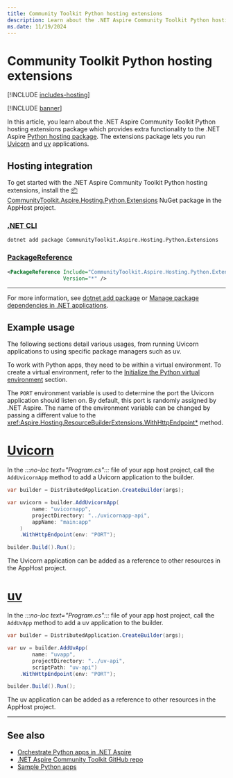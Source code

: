 ```yaml
---
title: Community Toolkit Python hosting extensions
description: Learn about the .NET Aspire Community Toolkit Python hosting extensions package which provides extra functionality to the .NET Aspire Python hosting package.
ms.date: 11/19/2024
---
```


# Community Toolkit Python hosting extensions

[!INCLUDE [includes-hosting](../includes/includes-hosting.md)]

[!INCLUDE [banner](includes/banner.md)]

In this article, you learn about the .NET Aspire Community Toolkit Python hosting extensions package which provides extra functionality to the .NET Aspire [Python hosting package](https://nuget.org/packages/Aspire.Hosting.Python).
The extensions package lets you run [Uvicorn](https://www.uvicorn.org/) and [uv](https://docs.astral.sh/uv/) applications.

## Hosting integration

To get started with the .NET Aspire Community Toolkit Python hosting extensions, install the [📦 CommunityToolkit.Aspire.Hosting.Python.Extensions](https://nuget.org/packages/CommunityToolkit.Aspire.Hosting.Python.Extensions) NuGet package in the AppHost project.

### [.NET CLI](#tab/dotnet-cli)

```dotnetcli
dotnet add package CommunityToolkit.Aspire.Hosting.Python.Extensions
```

### [PackageReference](#tab/package-reference)

```xml
<PackageReference Include="CommunityToolkit.Aspire.Hosting.Python.Extensions"
                  Version="*" />
```

---

For more information, see [dotnet add package](/dotnet/core/tools/dotnet-add-package) or [Manage package dependencies in .NET applications](/dotnet/core/tools/dependencies).

## Example usage

The following sections detail various usages, from running Uvicorn applications to using specific package managers such as uv.

To work with Python apps, they need to be within a virtual environment. To create a virtual environment, refer to the [Initialize the Python virtual environment](../get-started/build-aspire-apps-with-python.md?tabs=powershell#initialize-the-python-virtual-environment) section.

The `PORT` environment variable is used to determine the port the Uvicorn application should listen on. By default, this port is randomly assigned by .NET Aspire. The name of the environment variable can be changed by passing a different value to the <xref:Aspire.Hosting.ResourceBuilderExtensions.WithHttpEndpoint*> method.

# [Uvicorn](#tab/uvicorn)

In the _:::no-loc text="Program.cs":::_ file of your app host project, call the `AddUvicornApp` method to add a Uvicorn application to the builder.

```csharp
var builder = DistributedApplication.CreateBuilder(args);

var uvicorn = builder.AddUvicornApp(
        name: "uvicornapp",
        projectDirectory: "../uvicornapp-api",
        appName: "main:app"
    )
    .WithHttpEndpoint(env: "PORT");

builder.Build().Run();
```

The Uvicorn application can be added as a reference to other resources in the AppHost project.

# [uv](#tab/uv)

In the _:::no-loc text="Program.cs":::_ file of your app host project, call the `AddUvApp` method to add a uv application to the builder.

```csharp
var builder = DistributedApplication.CreateBuilder(args);

var uv = builder.AddUvApp(
        name: "uvapp", 
        projectDirectory: "../uv-api", 
        scriptPath: "uv-api")
    .WithHttpEndpoint(env: "PORT");

builder.Build().Run();
```

The uv application can be added as a reference to other resources in the AppHost project.

---

## See also

- [Orchestrate Python apps in .NET Aspire](../get-started/build-aspire-apps-with-Python.md)
- [.NET Aspire Community Toolkit GitHub repo](https://github.com/CommunityToolkit/Aspire)
- [Sample Python apps](https://github.com/CommunityToolkit/Aspire/tree/main/examples/python)

